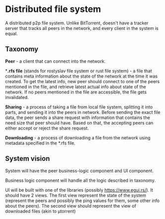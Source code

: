 # Distributed file system

A distributed p2p file system. Unlike BitTorrent, doesn't have a tracker server that tracks all peers in the network,
and every client in the system is equal.


## Taxonomy

**Peer** - a client that can connect into the network.

***.rfs file** (stands for rostyslav file system or rust file system) - a file that contains meta information about the state of the network at the time it was created. To get 
the latest info, new peer should connect to one of the peers mentioned in the file, and retrieve latest actual info
about state of the network. 
If no peers mentioned in the file are accessible, the file gets invalidated.

**Sharing** - a process of taking a file from local file system, splitting it into parts, and sending it into the peers in 
network. Before sending the exact file data, the peer sends a share request with information that contains the need size
that peer should have. Based on that, the accepting peers can either accept or reject the share request.

**Downloading** - a process of downloading a file from the network using metadata specified in the *.rfs file.

## System vision
System will have the peer business-logic component and UI component.

Business logic component will handle all the logic described in taxonomy.

UI will be built with one of the libraries (possibly https://www.egui.rs/). It should have 2 views. The first view
represent the state of the system (represent the peers and possibly the ping values for them, some other info about the 
peers). The second view should represent the view of downloaded files (akin to µtorrent)
